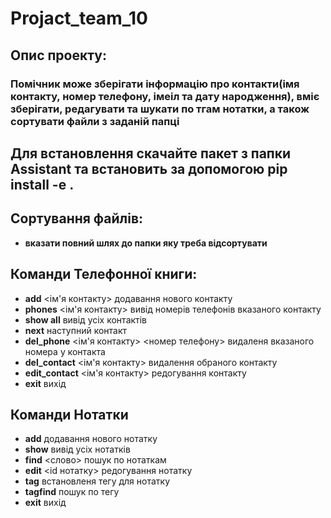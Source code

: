 # Projact_team_10

## Опис проекту:
### Помічник може зберігати інформацію про контакти(імя контакту, номер телефону, імеіл та дату народження), вміє зберігати, редагувати та шукати по тгам нотатки, а також сортувати файли з заданій папці

## Для встановлення скачайте пакет з папки Assistant та встановить за допомогою pip install -e .

## Сортування файлів:
- **вказати повний шлях до папки яку треба відсортувати**

## Команди Телефонної книги:
- **add** <ім'я контакту>  додавання нового контакту
- **phones** <ім'я контакту> вивід номерів телефонів вказаного контакту
- **show all** вивід усіх контактів
- **next** наступний контакт
- **del_phone** <ім'я контакту> <номер телефону> видаленя вказаного номера у контакта
- **del_contact** <ім'я контакту> видалення обраного контакту
- **edit_contact** <ім'я контакту> редогування контакту
- **exit** вихід
  
## Команди Нотатки
  - **add** додавання нового нотатку
  - **show** вивід усіх нотатків
  - **find** <слово> пошук по нотаткам
  - **edit** <id нотатку> редогування нотатку
  - **tag** встановленя тегу для нотатку
  - **tagfind** пошук по тегу
  - **exit** вихід
